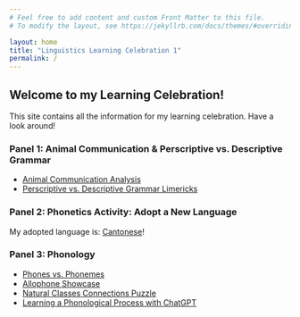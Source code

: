 ```yaml
---
# Feel free to add content and custom Front Matter to this file.
# To modify the layout, see https://jekyllrb.com/docs/themes/#overriding-theme-defaults

layout: home
title: "Linguistics Learning Celebration 1"
permalink: /
---
```



## Welcome to my Learning Celebration!
This site contains all the information for my learning celebration. Have a look around!


### Panel 1: Animal Communication & Perscriptive vs. Descriptive Grammar
* [Animal Communication Analysis](/panel1/animal_communication)
* [Perscriptive vs. Descriptive Grammar Limericks](/panel1/perscriptive_descriptive)


### Panel 2: Phonetics Activity: Adopt a New Language
My adopted language is: [Cantonese](/panel2/cantonese)!


### Panel 3: Phonology
* [Phones vs. Phonemes](/panel3/phone_phoneme)
* [Allophone Showcase](/panel3/allophones)
* [Natural Classes Connections Puzzle](/panel3/natural_classes)
* [Learning a Phonological Process with ChatGPT](/panel3/chatgpt)

